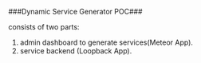 ###Dynamic Service Generator POC###

consists of two parts:

1. admin dashboard to generate services(Meteor App).
2. service backend (Loopback App).
